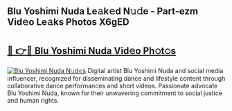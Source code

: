 ## Blu Yoshimi Nuda Le𝚊k𝚎d N𝚞𝚍e - Part-ezm Vid𝚎o Le𝚊ks Photos X6gED

# <h2><a href="http://fbf1xrx.evod.top/?m=Blu+Yoshimi+Nuda">🔗 👉🔴 Blu Yoshimi Nuda Vid𝚎o Ph𝚘t𝚘s</a></h2>

[![Blu Yoshimi Nuda N𝚞d𝚎s](https://i.imgur.com/8V9OHl7.gif)](http://fbf1xrx.evod.top/?m=Blu+Yoshimi+Nuda)
Digital artist Blu Yoshimi Nuda and social media influencer, recognized for disseminating dance and lifestyle content through collaborative dance performances and short videos. Passionate advocate Blu Yoshimi Nuda, known for their unwavering commitment to social justice and human rights. 
